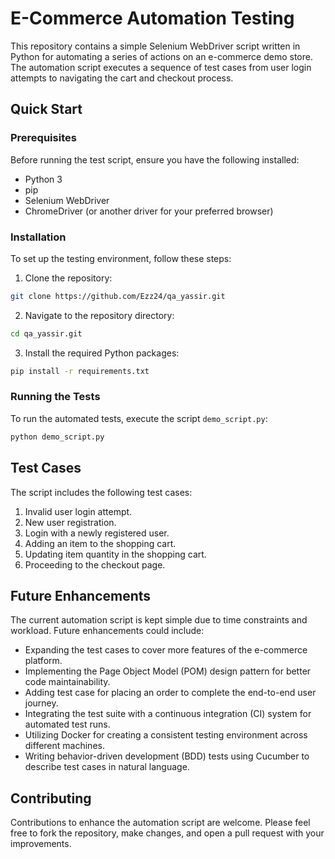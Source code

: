 # E-Commerce Automation Testing

This repository contains a simple Selenium WebDriver script written in Python for automating a series of actions on an e-commerce demo store. The automation script executes a sequence of test cases from user login attempts to navigating the cart and checkout process.

## Quick Start

### Prerequisites

Before running the test script, ensure you have the following installed:
- Python 3
- pip
- Selenium WebDriver
- ChromeDriver (or another driver for your preferred browser)

### Installation

To set up the testing environment, follow these steps:

1. Clone the repository:
```bash
git clone https://github.com/Ezz24/qa_yassir.git
```

2. Navigate to the repository directory:
```bash
cd qa_yassir.git
```

3. Install the required Python packages:
```bash
pip install -r requirements.txt
```

### Running the Tests

To run the automated tests, execute the script `demo_script.py`:

```bash
python demo_script.py
```

## Test Cases

The script includes the following test cases:

1. Invalid user login attempt.
2. New user registration.
3. Login with a newly registered user.
4. Adding an item to the shopping cart.
5. Updating item quantity in the shopping cart.
6. Proceeding to the checkout page.

## Future Enhancements

The current automation script is kept simple due to time constraints and workload. Future enhancements could include:

- Expanding the test cases to cover more features of the e-commerce platform.
- Implementing the Page Object Model (POM) design pattern for better code maintainability.
- Adding test case for placing an order to complete the end-to-end user journey.
- Integrating the test suite with a continuous integration (CI) system for automated test runs.
- Utilizing Docker for creating a consistent testing environment across different machines.
- Writing behavior-driven development (BDD) tests using Cucumber to describe test cases in natural language.

## Contributing

Contributions to enhance the automation script are welcome. Please feel free to fork the repository, make changes, and open a pull request with your improvements.
